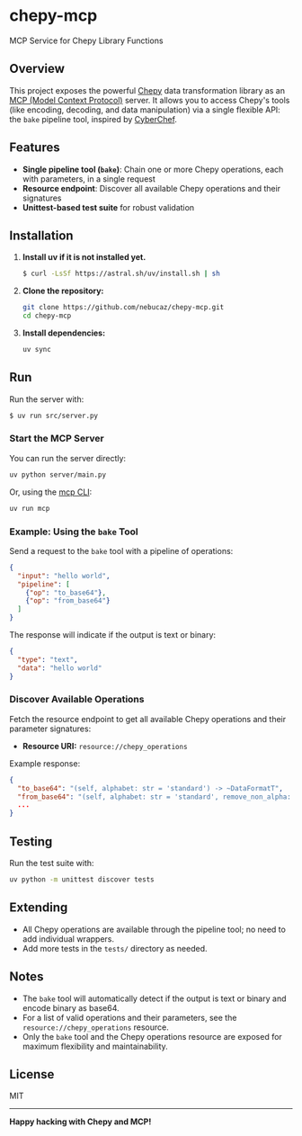 # chepy-mcp

MCP Service for Chepy Library Functions

## Overview

This project exposes the powerful [Chepy](https://github.com/securisec/chepy) data transformation library as an [MCP (Model Context Protocol)](https://gofastmcp.com/getting-started/welcome) server. It allows you to access Chepy's tools (like encoding, decoding, and data manipulation) via a single flexible API: the `bake` pipeline tool, inspired by [CyberChef](https://gchq.github.io/CyberChef/).

## Features

- **Single pipeline tool (`bake`)**: Chain one or more Chepy operations, each with parameters, in a single request
- **Resource endpoint**: Discover all available Chepy operations and their signatures
- **Unittest-based test suite** for robust validation

## Installation
1. **Install uv if it is not installed yet.**
    ```bash
    $ curl -LsSf https://astral.sh/uv/install.sh | sh
    ```

2. **Clone the repository:**
   ```bash
   git clone https://github.com/nebucaz/chepy-mcp.git
   cd chepy-mcp
   ```

3. **Install dependencies:**
   ```bash
   uv sync
   ```

## Run

Run the server with:
```bash
$ uv run src/server.py
```

### Start the MCP Server

You can run the server directly:
```bash
uv python server/main.py
```

Or, using the [mcp CLI](https://gofastmcp.com/getting-started/welcome):
```bash
uv run mcp
```

### Example: Using the `bake` Tool

Send a request to the `bake` tool with a pipeline of operations:

```json
{
  "input": "hello world",
  "pipeline": [
    {"op": "to_base64"},
    {"op": "from_base64"}
  ]
}
```

The response will indicate if the output is text or binary:
```json
{
  "type": "text",
  "data": "hello world"
}
```

### Discover Available Operations

Fetch the resource endpoint to get all available Chepy operations and their parameter signatures:

- **Resource URI:** `resource://chepy_operations`

Example response:
```json
{
  "to_base64": "(self, alphabet: str = 'standard') -> ~DataFormatT",
  "from_base64": "(self, alphabet: str = 'standard', remove_non_alpha: bool = True) -> ~DataFormatT",
  ...
}
```

## Testing

Run the test suite with:

```bash
uv python -m unittest discover tests
```

## Extending

- All Chepy operations are available through the pipeline tool; no need to add individual wrappers.
- Add more tests in the `tests/` directory as needed.

## Notes

- The `bake` tool will automatically detect if the output is text or binary and encode binary as base64.
- For a list of valid operations and their parameters, see the `resource://chepy_operations` resource.
- Only the `bake` tool and the Chepy operations resource are exposed for maximum flexibility and maintainability.

## License

MIT

---

**Happy hacking with Chepy and MCP!**
